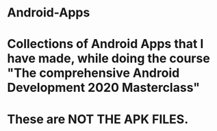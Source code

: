 # Android-Apps
# Collections of Android Apps that I have made, while doing the course "The comprehensive Android Development 2020 Masterclass"
# These are NOT THE APK FILES.
